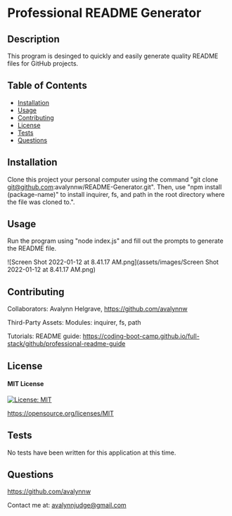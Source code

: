 # Professional README Generator

## Description

This program is desinged to quickly and easily generate quality README files for GitHub projects.

## Table of Contents

- [Installation](#installation)
- [Usage](#usage)
- [Contributing](#contributing)
- [License](#license)
- [Tests](#tests)
- [Questions](#questions)

## Installation

Clone this project your personal computer using the command "git clone git@github.com:avalynnw/README-Generator.git". Then, use "npm install (package-name)" to install inquirer, fs, and path in the root directory where the file was cloned to.".

## Usage

Run the program using "node index.js" and fill out the prompts to generate the README file.

![Screen Shot 2022-01-12 at 8.41.17 AM.png](assets/images/Screen Shot 2022-01-12 at 8.41.17 AM.png)

## Contributing

Collaborators: Avalynn Helgrave, https://github.com/avalynnw

Third-Party Assets: Modules: inquirer, fs, path

Tutorials: README guide: https://coding-boot-camp.github.io/full-stack/github/professional-readme-guide

## License

#### MIT License

[![License: MIT](https://img.shields.io/badge/License-MIT-yellow.svg)](https://opensource.org/licenses/MIT)

https://opensource.org/licenses/MIT

## Tests

No tests have been written for this application at this time.

## Questions

https://github.com/avalynnw

 Contact me at: avalynnjudge@gmail.com
